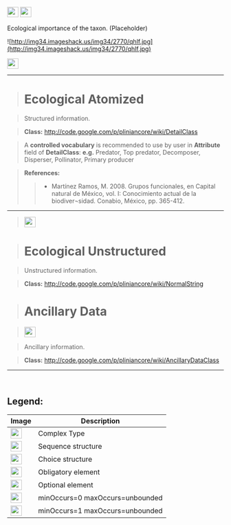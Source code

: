 <img src='http://imageshack.us/a/img16/5397/multipleg.jpg' width='26' height='24' /> <img src='http://img6.imageshack.us/img6/1315/sequencej.jpg' width='26' height='24' />

Ecological importance of the taxon. (Placeholder)


![http://img34.imageshack.us/img34/2770/qhlf.jpg](http://img34.imageshack.us/img34/2770/qhlf.jpg)




<img src='http://img266.imageshack.us/img266/2791/choice.jpg' width='26' height='24' />


---


> # Ecological Atomized #

> Structured information.

> <b>Class:</b> http://code.google.com/p/pliniancore/wiki/DetailClass

> A <b>controlled vocabulary</b>  is recommended to use by user in <b>Attribute</b> field of <b>DetailClass</b>:
> <b>e.g.</b> Predator, Top predator, Decomposer, Disperser, Pollinator, Primary producer

> <b>References:</b>
> > - Martínez Ramos, M. 2008. Grupos funcionales, en Capital natural de México, vol. I: Conocimiento actual de la biodiver¬sidad. Conabio, México, pp. 365-412.



---


> <img src='http://img6.imageshack.us/img6/1315/sequencej.jpg' width='26' height='24' />

> # Ecological Unstructured #

> Unstructured information.

> <b>Class:</b> http://code.google.com/p/pliniancore/wiki/NormalString

> # Ancillary Data #

> <img src='http://img19.imageshack.us/img19/4356/infinitol.jpg' width='26' height='24' />

> Ancillary information.

> <b>Class:</b> http://code.google.com/p/pliniancore/wiki/AncillaryDataClass


---

<br>
<h2><b>Legend:</b></h2>
<table><thead><th>Image</th><th>Description</th></thead><tbody>
<tr><td><img src='http://imageshack.us/a/img16/5397/multipleg.jpg' width='26' height='24' /></td><td>Complex Type</td></tr>
<tr><td><img src='http://img6.imageshack.us/img6/1315/sequencej.jpg' width='26' height='24' /></td><td>Sequence structure</td></tr>
<tr><td><img src='http://img266.imageshack.us/img266/2791/choice.jpg' width='26' height='24' /></td><td>Choice structure</td></tr>
<tr><td><img src='http://img52.imageshack.us/img52/2777/elementkw.jpg' width='26' height='24' /></td><td>Obligatory element</td></tr>
<tr><td><img src='http://img585.imageshack.us/img585/4808/optional.jpg' width='26' height='24' /></td><td>Optional element</td></tr>
<tr><td><img src='http://img19.imageshack.us/img19/4356/infinitol.jpg' width='26' height='24' /></td><td>minOccurs=0 maxOccurs=unbounded</td></tr>
<tr><td><img src='http://img198.imageshack.us/img198/6134/unoinfinito.jpg' width='26' height='24' /></td><td>minOccurs=1 maxOccurs=unbounded</td></tr>